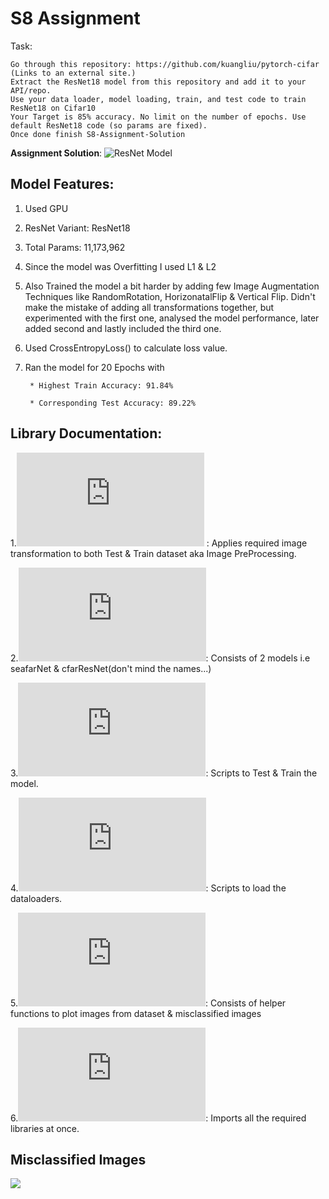 # S8 Assignment

Task: 

    Go through this repository: https://github.com/kuangliu/pytorch-cifar (Links to an external site.)
    Extract the ResNet18 model from this repository and add it to your API/repo. 
    Use your data loader, model loading, train, and test code to train ResNet18 on Cifar10
    Your Target is 85% accuracy. No limit on the number of epochs. Use default ResNet18 code (so params are fixed). 
    Once done finish S8-Assignment-Solution


**Assignment Solution**: ![ResNet Model](https://github.com/Gilf641/EVA4/blob/master/S8/S8_AssignmentSolution.ipynb)

## **Model Features:**

1. Used GPU
2. ResNet Variant: ResNet18
3. Total Params: 11,173,962
4. Since the model was Overfitting I used L1 & L2
5. Also Trained the model a bit harder by adding few Image Augmentation Techniques like RandomRotation, HorizonatalFlip & Vertical Flip. Didn't make the mistake of adding all transformations together, but experimented with the first one, analysed the  model performance, later added second and lastly included the third one. 
6. Used CrossEntropyLoss() to calculate loss value.
7. Ran the model for 20 Epochs with 

        * Highest Train Accuracy: 91.84% 

        * Corresponding Test Accuracy: 89.22% 



## **Library Documentation:**

1.![image_transformations.py](https://github.com/Gilf641/EVA4/blob/master/S8/evaLibrary/image_transformations.py) : Applies required image transformation to both Test & Train dataset aka Image PreProcessing.

2.![resNet.py](https://github.com/Gilf641/EVA4/blob/master/S8/evaLibrary/resNet.py): Consists of 2 models i.e seafarNet & cfarResNet(don't mind the names...)

3.![execute.py](https://github.com/Gilf641/EVA4/blob/master/S8/evaLibrary/execute.py): Scripts to Test & Train the model.

4.![DataLoaders.py](https://github.com/Gilf641/EVA4/blob/master/S8/evaLibrary/DataLoaders.py): Scripts to load the dataloaders.

5.![visualizeData.py](https://github.com/Gilf641/EVA4/blob/master/S8/evaLibrary/visualizeData.py): Consists of helper functions to plot images from dataset & misclassified images

6.![rohan_library](https://github.com/Gilf641/EVA4/blob/master/S8/evaLibrary/rohan_library.py): Imports all the required libraries at once.


## **Misclassified Images**

![](https://github.com/Gilf641/EVA4/blob/master/S8/Misclassified%20Ones.png)
